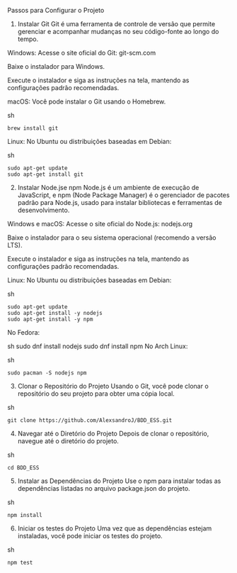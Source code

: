 Passos para Configurar o Projeto

1. Instalar Git
Git é uma ferramenta de controle de versão que permite gerenciar e acompanhar mudanças no seu código-fonte ao longo do tempo.

Windows:
Acesse o site oficial do Git: git-scm.com

Baixe o instalador para Windows.

Execute o instalador e siga as instruções na tela, mantendo as configurações padrão recomendadas.

macOS:
Você pode instalar o Git usando o Homebrew.

sh
```
brew install git
```
Linux:
No Ubuntu ou distribuições baseadas em Debian:

sh
```
sudo apt-get update
sudo apt-get install git
```

2. Instalar Node.jse npm
Node.js é um ambiente de execução de JavaScript, e npm (Node Package Manager) é o gerenciador de pacotes padrão para Node.js, usado para instalar bibliotecas e ferramentas de desenvolvimento.

Windows e macOS:
Acesse o site oficial do Node.js: nodejs.org

Baixe o instalador para o seu sistema operacional (recomendo a versão LTS).

Execute o instalador e siga as instruções na tela, mantendo as configurações padrão recomendadas.

Linux:
No Ubuntu ou distribuições baseadas em Debian:

sh
```
sudo apt-get update
sudo apt-get install -y nodejs
sudo apt-get install -y npm
```
No Fedora:

sh
sudo dnf install nodejs
sudo dnf install npm
No Arch Linux:

sh
```
sudo pacman -S nodejs npm
```
3. Clonar o Repositório do Projeto
Usando o Git, você pode clonar o repositório do seu projeto para obter uma cópia local.

sh
```
git clone https://github.com/AlexsandroJ/BDD_ESS.git
```
4. Navegar até o Diretório do Projeto
Depois de clonar o repositório, navegue até o diretório do projeto.

sh
```
cd BDD_ESS
```
5. Instalar as Dependências do Projeto
Use o npm para instalar todas as dependências listadas no arquivo package.json do projeto.

sh
```
npm install
```
6. Iniciar os testes do Projeto
Uma vez que as dependências estejam instaladas, você pode iniciar os testes do projeto.

sh
```
npm test
```

 
